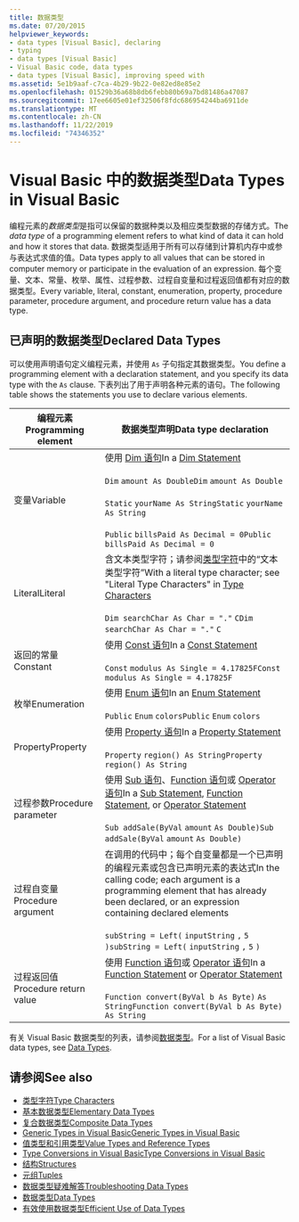 ```yaml
---
title: 数据类型
ms.date: 07/20/2015
helpviewer_keywords:
- data types [Visual Basic], declaring
- typing
- data types [Visual Basic]
- Visual Basic code, data types
- data types [Visual Basic], improving speed with
ms.assetid: 5e1b9aaf-c7ca-4b29-9b22-0e82ed8e85e2
ms.openlocfilehash: 01529b36a68b8db6febb80b69a7bd81486a47087
ms.sourcegitcommit: 17ee6605e01ef32506f8fdc686954244ba6911de
ms.translationtype: MT
ms.contentlocale: zh-CN
ms.lasthandoff: 11/22/2019
ms.locfileid: "74346352"
---
```

# <a name="data-types-in-visual-basic"></a><span data-ttu-id="e26a8-102">Visual Basic 中的数据类型</span><span class="sxs-lookup"><span data-stu-id="e26a8-102">Data Types in Visual Basic</span></span>
<span data-ttu-id="e26a8-103">编程元素的*数据类型*是指可以保留的数据种类以及相应类型数据的存储方式。</span><span class="sxs-lookup"><span data-stu-id="e26a8-103">The *data type* of a programming element refers to what kind of data it can hold and how it stores that data.</span></span> <span data-ttu-id="e26a8-104">数据类型适用于所有可以存储到计算机内存中或参与表达式求值的值。</span><span class="sxs-lookup"><span data-stu-id="e26a8-104">Data types apply to all values that can be stored in computer memory or participate in the evaluation of an expression.</span></span> <span data-ttu-id="e26a8-105">每个变量、文本、常量、枚举、属性、过程参数、过程自变量和过程返回值都有对应的数据类型。</span><span class="sxs-lookup"><span data-stu-id="e26a8-105">Every variable, literal, constant, enumeration, property, procedure parameter, procedure argument, and procedure return value has a data type.</span></span>  
  
## <a name="declared-data-types"></a><span data-ttu-id="e26a8-106">已声明的数据类型</span><span class="sxs-lookup"><span data-stu-id="e26a8-106">Declared Data Types</span></span>  
 <span data-ttu-id="e26a8-107">可以使用声明语句定义编程元素，并使用 `As` 子句指定其数据类型。</span><span class="sxs-lookup"><span data-stu-id="e26a8-107">You define a programming element with a declaration statement, and you specify its data type with the `As` clause.</span></span> <span data-ttu-id="e26a8-108">下表列出了用于声明各种元素的语句。</span><span class="sxs-lookup"><span data-stu-id="e26a8-108">The following table shows the statements you use to declare various elements.</span></span>  
  
|<span data-ttu-id="e26a8-109">编程元素</span><span class="sxs-lookup"><span data-stu-id="e26a8-109">Programming element</span></span>|<span data-ttu-id="e26a8-110">数据类型声明</span><span class="sxs-lookup"><span data-stu-id="e26a8-110">Data type declaration</span></span>|  
|-------------------------|---------------------------|  
|<span data-ttu-id="e26a8-111">变量</span><span class="sxs-lookup"><span data-stu-id="e26a8-111">Variable</span></span>|<span data-ttu-id="e26a8-112">使用 [Dim 语句](../../../../visual-basic/language-reference/statements/dim-statement.md)</span><span class="sxs-lookup"><span data-stu-id="e26a8-112">In a [Dim Statement](../../../../visual-basic/language-reference/statements/dim-statement.md)</span></span><br /><br /> <span data-ttu-id="e26a8-113">`Dim`   `amount As Double`</span><span class="sxs-lookup"><span data-stu-id="e26a8-113">`Dim`   `amount As Double`</span></span><br /><br /> <span data-ttu-id="e26a8-114">`Static`   `yourName As String`</span><span class="sxs-lookup"><span data-stu-id="e26a8-114">`Static`   `yourName As String`</span></span><br /><br /> <span data-ttu-id="e26a8-115">`Public`   `billsPaid As Decimal = 0`</span><span class="sxs-lookup"><span data-stu-id="e26a8-115">`Public`   `billsPaid As Decimal = 0`</span></span>|  
|<span data-ttu-id="e26a8-116">Literal</span><span class="sxs-lookup"><span data-stu-id="e26a8-116">Literal</span></span>|<span data-ttu-id="e26a8-117">含文本类型字符；请参阅[类型字符](../../../../visual-basic/programming-guide/language-features/data-types/type-characters.md)中的“文本类型字符”</span><span class="sxs-lookup"><span data-stu-id="e26a8-117">With a literal type character; see "Literal Type Characters" in [Type Characters](../../../../visual-basic/programming-guide/language-features/data-types/type-characters.md)</span></span><br /><br /> <span data-ttu-id="e26a8-118">`Dim searchChar As Char = "."`  `C`</span><span class="sxs-lookup"><span data-stu-id="e26a8-118">`Dim searchChar As Char = "."`  `C`</span></span>|  
|<span data-ttu-id="e26a8-119">返回的常量</span><span class="sxs-lookup"><span data-stu-id="e26a8-119">Constant</span></span>|<span data-ttu-id="e26a8-120">使用 [Const 语句](../../../../visual-basic/language-reference/statements/const-statement.md)</span><span class="sxs-lookup"><span data-stu-id="e26a8-120">In a [Const Statement](../../../../visual-basic/language-reference/statements/const-statement.md)</span></span><br /><br /> <span data-ttu-id="e26a8-121">`Const`   `modulus As Single = 4.17825F`</span><span class="sxs-lookup"><span data-stu-id="e26a8-121">`Const`   `modulus As Single = 4.17825F`</span></span>|  
|<span data-ttu-id="e26a8-122">枚举</span><span class="sxs-lookup"><span data-stu-id="e26a8-122">Enumeration</span></span>|<span data-ttu-id="e26a8-123">使用 [Enum 语句](../../../../visual-basic/language-reference/statements/enum-statement.md)</span><span class="sxs-lookup"><span data-stu-id="e26a8-123">In an [Enum Statement](../../../../visual-basic/language-reference/statements/enum-statement.md)</span></span><br /><br /> <span data-ttu-id="e26a8-124">`Public`   `Enum`   `colors`</span><span class="sxs-lookup"><span data-stu-id="e26a8-124">`Public`   `Enum`   `colors`</span></span>|  
|<span data-ttu-id="e26a8-125">Property</span><span class="sxs-lookup"><span data-stu-id="e26a8-125">Property</span></span>|<span data-ttu-id="e26a8-126">使用 [Property 语句](../../../../visual-basic/language-reference/statements/property-statement.md)</span><span class="sxs-lookup"><span data-stu-id="e26a8-126">In a [Property Statement](../../../../visual-basic/language-reference/statements/property-statement.md)</span></span><br /><br /> <span data-ttu-id="e26a8-127">`Property`   `region() As String`</span><span class="sxs-lookup"><span data-stu-id="e26a8-127">`Property`   `region() As String`</span></span>|  
|<span data-ttu-id="e26a8-128">过程参数</span><span class="sxs-lookup"><span data-stu-id="e26a8-128">Procedure parameter</span></span>|<span data-ttu-id="e26a8-129">使用 [Sub 语句](../../../../visual-basic/language-reference/statements/sub-statement.md)、[Function 语句](../../../../visual-basic/language-reference/statements/function-statement.md)或 [Operator 语句](../../../../visual-basic/language-reference/statements/operator-statement.md)</span><span class="sxs-lookup"><span data-stu-id="e26a8-129">In a [Sub Statement](../../../../visual-basic/language-reference/statements/sub-statement.md), [Function Statement](../../../../visual-basic/language-reference/statements/function-statement.md), or [Operator Statement](../../../../visual-basic/language-reference/statements/operator-statement.md)</span></span><br /><br /> <span data-ttu-id="e26a8-130">`Sub addSale(ByVal`   `amount`   `As Double)`</span><span class="sxs-lookup"><span data-stu-id="e26a8-130">`Sub addSale(ByVal`   `amount`   `As Double)`</span></span>|  
|<span data-ttu-id="e26a8-131">过程自变量</span><span class="sxs-lookup"><span data-stu-id="e26a8-131">Procedure argument</span></span>|<span data-ttu-id="e26a8-132">在调用的代码中；每个自变量都是一个已声明的编程元素或包含已声明元素的表达式</span><span class="sxs-lookup"><span data-stu-id="e26a8-132">In the calling code; each argument is a programming element that has already been declared, or an expression containing declared elements</span></span><br /><br /> <span data-ttu-id="e26a8-133">`subString = Left(`  `inputString`  `,`   `5`  `)`</span><span class="sxs-lookup"><span data-stu-id="e26a8-133">`subString = Left(`  `inputString`  `,`   `5`  `)`</span></span>|  
|<span data-ttu-id="e26a8-134">过程返回值</span><span class="sxs-lookup"><span data-stu-id="e26a8-134">Procedure return value</span></span>|<span data-ttu-id="e26a8-135">使用 [Function 语句](../../../../visual-basic/language-reference/statements/function-statement.md)或 [Operator 语句](../../../../visual-basic/language-reference/statements/operator-statement.md)</span><span class="sxs-lookup"><span data-stu-id="e26a8-135">In a [Function Statement](../../../../visual-basic/language-reference/statements/function-statement.md) or [Operator Statement](../../../../visual-basic/language-reference/statements/operator-statement.md)</span></span><br /><br /> <span data-ttu-id="e26a8-136">`Function convert(ByVal b As Byte)`   `As String`</span><span class="sxs-lookup"><span data-stu-id="e26a8-136">`Function convert(ByVal b As Byte)`   `As String`</span></span>|  
  
 <span data-ttu-id="e26a8-137">有关 Visual Basic 数据类型的列表，请参阅[数据类型](../../../../visual-basic/language-reference/data-types/index.md)。</span><span class="sxs-lookup"><span data-stu-id="e26a8-137">For a list of Visual Basic data types, see [Data Types](../../../../visual-basic/language-reference/data-types/index.md).</span></span>  
  
## <a name="see-also"></a><span data-ttu-id="e26a8-138">请参阅</span><span class="sxs-lookup"><span data-stu-id="e26a8-138">See also</span></span>

- [<span data-ttu-id="e26a8-139">类型字符</span><span class="sxs-lookup"><span data-stu-id="e26a8-139">Type Characters</span></span>](../../../../visual-basic/programming-guide/language-features/data-types/type-characters.md)
- [<span data-ttu-id="e26a8-140">基本数据类型</span><span class="sxs-lookup"><span data-stu-id="e26a8-140">Elementary Data Types</span></span>](../../../../visual-basic/programming-guide/language-features/data-types/elementary-data-types.md)
- [<span data-ttu-id="e26a8-141">复合数据类型</span><span class="sxs-lookup"><span data-stu-id="e26a8-141">Composite Data Types</span></span>](../../../../visual-basic/programming-guide/language-features/data-types/composite-data-types.md)
- [<span data-ttu-id="e26a8-142">Generic Types in Visual Basic</span><span class="sxs-lookup"><span data-stu-id="e26a8-142">Generic Types in Visual Basic</span></span>](../../../../visual-basic/programming-guide/language-features/data-types/generic-types.md)
- [<span data-ttu-id="e26a8-143">值类型和引用类型</span><span class="sxs-lookup"><span data-stu-id="e26a8-143">Value Types and Reference Types</span></span>](../../../../visual-basic/programming-guide/language-features/data-types/value-types-and-reference-types.md)
- [<span data-ttu-id="e26a8-144">Type Conversions in Visual Basic</span><span class="sxs-lookup"><span data-stu-id="e26a8-144">Type Conversions in Visual Basic</span></span>](../../../../visual-basic/programming-guide/language-features/data-types/type-conversions.md)
- [<span data-ttu-id="e26a8-145">结构</span><span class="sxs-lookup"><span data-stu-id="e26a8-145">Structures</span></span>](../../../../visual-basic/programming-guide/language-features/data-types/structures.md)
- [<span data-ttu-id="e26a8-146">元组</span><span class="sxs-lookup"><span data-stu-id="e26a8-146">Tuples</span></span>](tuples.md)
- [<span data-ttu-id="e26a8-147">数据类型疑难解答</span><span class="sxs-lookup"><span data-stu-id="e26a8-147">Troubleshooting Data Types</span></span>](../../../../visual-basic/programming-guide/language-features/data-types/troubleshooting-data-types.md)
- [<span data-ttu-id="e26a8-148">数据类型</span><span class="sxs-lookup"><span data-stu-id="e26a8-148">Data Types</span></span>](../../../../visual-basic/language-reference/data-types/index.md)
- [<span data-ttu-id="e26a8-149">有效使用数据类型</span><span class="sxs-lookup"><span data-stu-id="e26a8-149">Efficient Use of Data Types</span></span>](../../../../visual-basic/programming-guide/language-features/data-types/efficient-use-of-data-types.md)
